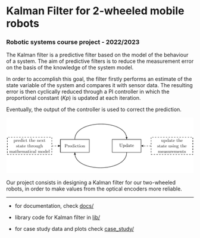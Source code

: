 # Kalman Filter for 2-wheeled mobile robots

### Robotic systems course project - 2022/2023



The Kalman filter is a predictive filter based on the model of the behaviour of a system. The aim of predictive filters is to reduce the measurement error on the basis of the knowledge of the system model.

In order to accomplish this goal, the filter firstly performs an estimate of the state variable of the system and compares it with sensor data. The resulting error is then cyclically reduced through a PI controller in which the proportional constant (*Kp*) is updated at each iteration.  

Eventually, the output of the controller is used to correct the prediction.

![](pics/kf.png)

Our project consists in designing a Kalman filter for our two-wheeled robots, in order to make values from the optical encoders more reliable.

------

 

- for documentation, check [docs/](docs/)
- library code for Kalman filter in [lib/](lib/)

- for case study data and plots check [case_study/](case_study/)
